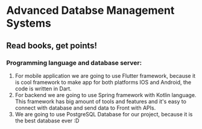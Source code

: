 # Advanced Databse Management Systems

## Read books, get points!


### Programming language and database server:
1. For mobile application we are going to use Flutter framework, because it is cool framework to make app for both platforms IOS and Android, the code is written in Dart.
2. For backend we are going to use Spring framework with Kotlin language. This framework has big amount of tools and features and it's easy to connect with database and send data to Front with APIs.
3. We are going to use PostgreSQL Database for our project, because it is the best database ever :D
